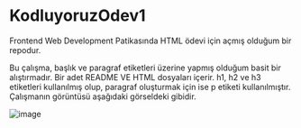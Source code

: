 # KodluyoruzOdev1
Frontend Web Development Patikasında HTML ödevi için açmış olduğum bir repodur.

Bu çalışma, başlık ve paragraf etiketleri üzerine yapmış olduğum basit bir alıştırmadır. Bir adet README VE HTML dosyaları içerir.
h1, h2 ve h3 etiketleri kullanılmış olup, paragraf oluşturmak için ise p etiketi kullanılmıştır.
Çalışmanın görüntüsü aşağıdaki görseldeki gibidir.

![image](https://user-images.githubusercontent.com/68962573/134285530-b939bf73-2985-47a1-9e0b-5c19c2871fbd.png)

